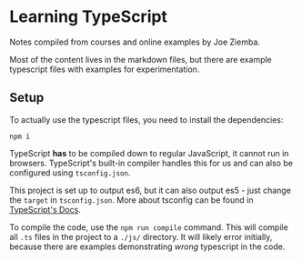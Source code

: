 # Learning TypeScript

Notes compiled from courses and online examples by Joe Ziemba.

Most of the content lives in the markdown files, but there are example typescript files with examples for experimentation.

## Setup

To actually use the typescript files, you need to install the dependencies:

```console
npm i
```

TypeScript **has** to be compiled down to regular JavaScript, it cannot run in browsers. TypeScript's built-in compiler handles this for us and can also be configured using `tsconfig.json`.

This project is set up to output es6, but it can also output es5 - just change the `target` in `tsconfig.json`. More about tsconfig can be found in [TypeScript's Docs](https://www.typescriptlang.org/docs/handbook/tsconfig-json.html).

To compile the code, use the `npm run compile` command. This will compile all `.ts` files in the project to a `./js/` directory. It will likely error initially, because there are examples demonstrating _wrong_ typescript in the code.
